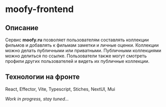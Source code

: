 # moofy-frontend
## Описание
Cервис **moofy.ru** позволяет пользователям составлять коллекции фильмов и добавлять к фильмам заметки и личные оценки.
Коллекции можно делать публичными или приватными. Публичными коллекциями можно делиться по ссылке. Пользователи также могут смотреть профили
других пользователей и видеть их публичные коллекции.
## Технологии на фронте
React, Effector, Vite, Typescript, Stiches, NextUI, Mui

_Work in progress, stay tuned..._
